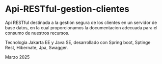 # Api-RESTful-gestion-clientes

Api RESTful destinada a la gestión segura  de los clientes en un servidor de base datos, en la cual proporcionamos la documentacion adecuada para el consumo de nuestros recursos.

Tecnologia Jakarta EE y Java SE, desarrollado con Spring boot, Sptinge Rest, Hibernate, Jpa, Swagger.

Marzo 2025
